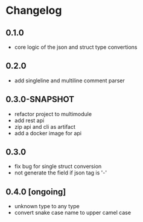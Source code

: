 # Changelog

## 0.1.0
* core logic of the json and struct type convertions

## 0.2.0
* add singleline and multiline comment parser

## 0.3.0-SNAPSHOT
* refactor project to multimodule
* add rest api
* zip api and cli as artifact
* add a docker image for api

## 0.3.0
* fix bug for single struct conversion
* not generate the field if json tag is '-'

## 0.4.0 [ongoing]
* unknown type to any type
* convert snake case name to upper camel case
